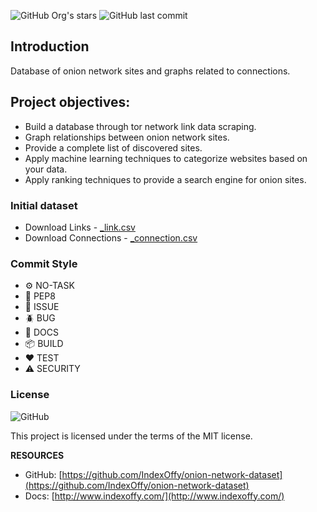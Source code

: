 ![GitHub Org's stars](https://img.shields.io/github/stars/IndexOffy?label=IndexOffy&style=flat-square)
![GitHub last commit](https://img.shields.io/github/last-commit/IndexOffy/onion-network-dataset?style=flat-square)

## Introduction

Database of onion network sites and graphs related to connections.

## Project objectives:

- Build a database through tor network link data scraping.
- Graph relationships between onion network sites.
- Provide a complete list of discovered sites.
- Apply machine learning techniques to categorize websites based on your data.
- Apply ranking techniques to provide a search engine for onion sites.

### Initial dataset

- Download Links - [_link.csv](#)
- Download Connections - [_connection.csv](#)

### Commit Style

- ⚙️ NO-TASK
- 📝 PEP8
- 📌 ISSUE
- 🪲 BUG
- 📘 DOCS
- 📦 BUILD
- ❤️️ TEST
- ⚠️ SECURITY

### License

![GitHub](https://img.shields.io/github/license/IndexOffy/onion-network-dataset?style=flat-square)

This project is licensed under the terms of the MIT license.

**RESOURCES**

- GitHub: [https://github.com/IndexOffy/onion-network-dataset](https://github.com/IndexOffy/onion-network-dataset)
- Docs:   [http://www.indexoffy.com/](http://www.indexoffy.com/)
